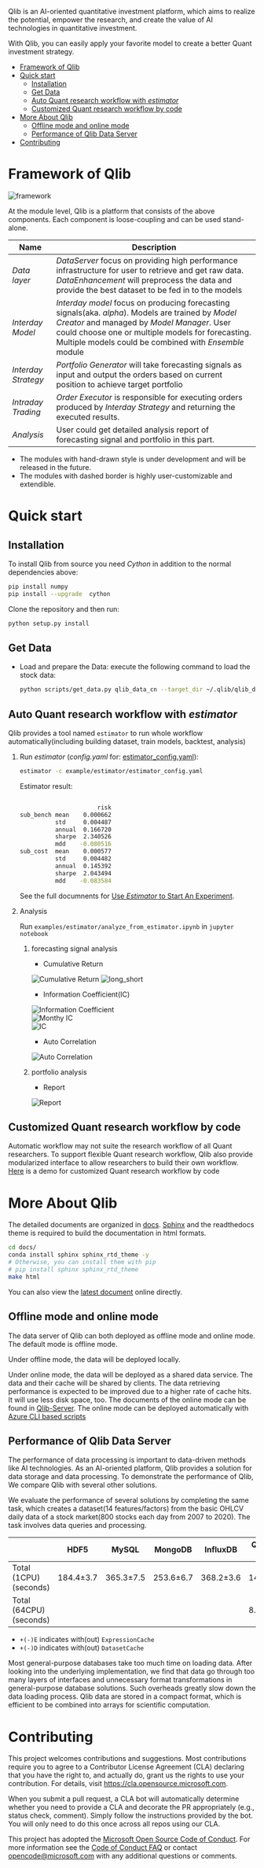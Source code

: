 Qlib is an AI-oriented quantitative investment platform, which aims to realize the potential, empower the research, and create the value of AI technologies in quantitative investment.

With Qlib, you can easily apply your favorite model to create a better Quant investment strategy.


- [Framework of Qlib](#framework-of-qlib)
- [Quick start](#quick-start)
  - [Installation](#installation)
  - [Get Data](#get-data)
  - [Auto Quant research workflow with _estimator_](#auto-quant-research-workflow-with-estimator)
  - [Customized Quant research workflow by code](#customized-quant-research-workflow-by-code)
- [More About Qlib](#more-about-qlib)
  - [Offline mode and online mode](#offline-mode-and-online-mode)
  - [Performance of Qlib Data Server](#performance-of-qlib-data-server)
- [Contributing](#contributing)



# Framework of Qlib
![framework](docs/_static/img/framework.png)

At the module level, Qlib is a platform that consists of the above components. Each component is loose-coupling and can be used stand-alone.

| Name                | Description                                                                                                                                                                                                                                                   |
| ------              | -----                                                                                                                                                                                                                                                         |
| _Data layer_        | _DataServer_ focus on providing high performance infrastructure  for user to retrieve and get raw data. _DataEnhancement_ will preprocess the data and provide the best dataset to be fed in to the models                                                    |
| _Interday Model_    | _Interday model_ focus on producing forecasting signals(aka. _alpha_). Models are trained by _Model Creator_ and managed by _Model Manager_. User could choose one or multiple models for forecasting. Multiple models could be combined with _Ensemble_ module |
| _Interday Strategy_ | _Portfolio Generator_ will take forecasting signals as input and output the orders based on current position to achieve target portfolio                                                                                                                      |
| _Intraday Trading_  | _Order Executor_ is responsible for executing orders produced by _Interday Strategy_ and returning the executed results.                                                                                                                                        |
| _Analysis_          | User could get detailed analysis report of forecasting signal and portfolio in this part.                                                                                                                                                                     |

* The modules with hand-drawn style is under development and will be  released in the future.
* The modules with dashed border is highly user-customizable and extendible.


# Quick start

## Installation

To install Qlib from source you need _Cython_ in addition to the normal dependencies above:

```bash
pip install numpy
pip install --upgrade  cython
```

Clone the repository and then run:
```bash
python setup.py install
```


## Get Data
- Load and prepare the Data: execute the following command to load the stock data:
  ```bash
  python scripts/get_data.py qlib_data_cn --target_dir ~/.qlib/qlib_data/cn_data
  ```
<!-- 
- Run the initialization code and get stock data:

  ```python
  import qlib
  from qlib.data import D
  from qlib.config import REG_CN

  # Initialization
  mount_path = "~/.qlib/qlib_data/cn_data"  # target_dir
  qlib.init(mount_path=mount_path, region=REG_CN)

  # Get stock data by Qlib
  # Load trading calendar with the given time range and frequency
  print(D.calendar(start_time='2010-01-01', end_time='2017-12-31', freq='day')[:2])

  # Parse a given market name into a stockpool config
  instruments = D.instruments('csi500')
  print(D.list_instruments(instruments=instruments, start_time='2010-01-01', end_time='2017-12-31', as_list=True)[:6])

  # Load features of certain instruments in given time range
  instruments = ['SH600000']
  fields = ['$close', '$volume', 'Ref($close, 1)', 'Mean($close, 3)', '$high-$low']
  print(D.features(instruments, fields, start_time='2010-01-01', end_time='2017-12-31', freq='day').head())
  ```
 -->

## Auto Quant research workflow with _estimator_
Qlib provides a tool named `estimator` to run whole workflow automatically(including building dataset, train models, backtest, analysis)

1. Run _estimator_ (_config.yaml_ for: [estimator_config.yaml](example/estimator/estimator_config.yaml)):

    ```bash
    estimator -c example/estimator/estimator_config.yaml
    ```
  
    Estimator result:
  
    ```bash

                          risk
    sub_bench mean    0.000662
              std     0.004487
              annual  0.166720
              sharpe  2.340526
              mdd    -0.080516
    sub_cost  mean    0.000577
              std     0.004482
              annual  0.145392
              sharpe  2.043494
              mdd    -0.083584
    ```
    See the full documnents for [Use _Estimator_ to Start An Experiment](TODO:URL).

2. Analysis

    Run `examples/estimator/analyze_from_estimator.ipynb` in `jupyter notebook`
    1.  forecasting signal analysis
        - Cumulative Return

        ![Cumulative Return](docs/_static/img/analysis/analysis_model_cumulative_return.png)
        ![long_short](docs/_static/img/analysis/analysis_model_long_short.png)
        - Information Coefficient(IC)

        ![Information Coefficient](docs/_static/img/analysis/analysis_model_IC.png)        
        ![Monthy IC](docs/_static/img/analysis/analysis_model_monthy_IC.png)        
        ![IC](docs/_static/img/analysis/analysis_model_NDQ.png)
        - Auto Correlation

        ![Auto Correlation](docs/_static/img/analysis/analysis_model_auto_correlation.png)

        


    2.  portfolio analysis
        - Report
  
        ![Report](docs/_static/img/analysis/report.png)
        <!-- 
        - Score IC
        ![Score IC](docs/_static/img/score_ic.png)
        - Cumulative Return
        ![Cumulative Return](docs/_static/img/cumulative_return.png)
        - Risk Analysis
        ![Risk Analysis](docs/_static/img/risk_analysis.png)
        - Rank Label
        ![Rank Label](docs/_static/img/rank_label.png)
        -->

## Customized Quant research workflow by code
Automatic workflow may not suite the research workflow of all Quant researchers. To support flexible Quant research workflow, Qlib also provide modularized interface to allow researchers to build their own workflow. [Here](TODO_URL) is a demo for customized Quant research workflow by code



# More About Qlib
The detailed documents are organized in [docs](docs).
[Sphinx](http://www.sphinx-doc.org) and the readthedocs theme is required to build the documentation in html formats. 
```bash
cd docs/
conda install sphinx sphinx_rtd_theme -y
# Otherwise, you can install them with pip
# pip install sphinx sphinx_rtd_theme
make html
```
You can also view the [latest document](TODO_URL) online directly.



## Offline mode and online mode
The data server of Qlib can both deployed as offline mode and online mode. The default mode is offline mode.

Under offline mode, the data will be deployed locally. 

Under online mode, the data will be deployed as a shared data service. The data and their cache will be shared by clients. The data retrieving performance is expected to be improved due to a higher rate of cache hits. It will use less disk space, too. The documents of the online mode can be found in [Qlib-Server](TODO_link). The online mode can be deployed automatically with [Azure CLI based scripts](TODO_link)

## Performance of Qlib Data Server
The performance of data processing is important to data-driven methods like AI technologies. As an AI-oriented platform, Qlib provides a solution for data storage and data processing. To demonstrate the performance of Qlib, We
compare Qlib with several other solutions. 

We evaluate the performance of several solutions by completing the same task,
which creates a dataset(14 features/factors) from the basic OHLCV daily data of a stock market(800 stocks each day from 2007 to 2020). The task involves data queries and processing.

|                         | HDF5      | MySQL     | MongoDB   | InfluxDB  | Qlib -E -D  | Qlib +E -D   | Qlib +E +D  |
| --                      | ------    | ------    | --------  | --------- | ----------- | ------------ | ----------- |
| Total (1CPU) (seconds)  | 184.4±3.7 | 365.3±7.5 | 253.6±6.7 | 368.2±3.6 | 147.0±8.8   | 47.6±1.0     | **7.4±0.3** |
| Total (64CPU) (seconds) |           |           |           |           | 8.8±0.6     | **4.2±0.2**  |             |
* `+(-)E` indicates with(out) `ExpressionCache`
* `+(-)D` indicates with(out) `DatasetCache`

Most general-purpose databases take too much time on loading data. After looking into the underlying implementation, we find that data go through too many layers of interfaces and unnecessary format transformations in general-purpose database solutions.
Such overheads greatly slow down the data loading process.
Qlib data are stored in a compact format, which is efficient to be combined into arrays for scientific computation.





# Contributing

This project welcomes contributions and suggestions.  Most contributions require you to agree to a
Contributor License Agreement (CLA) declaring that you have the right to, and actually do, grant us
the rights to use your contribution. For details, visit https://cla.opensource.microsoft.com.

When you submit a pull request, a CLA bot will automatically determine whether you need to provide
a CLA and decorate the PR appropriately (e.g., status check, comment). Simply follow the instructions
provided by the bot. You will only need to do this once across all repos using our CLA.

This project has adopted the [Microsoft Open Source Code of Conduct](https://opensource.microsoft.com/codeofconduct/).
For more information see the [Code of Conduct FAQ](https://opensource.microsoft.com/codeofconduct/faq/) or
contact [opencode@microsoft.com](mailto:opencode@microsoft.com) with any additional questions or comments.
